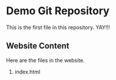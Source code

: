 # Demo Git Repository

This is the first file in this repository. YAY!!!

## Website Content

Here are the files in the website.

1. index.html
